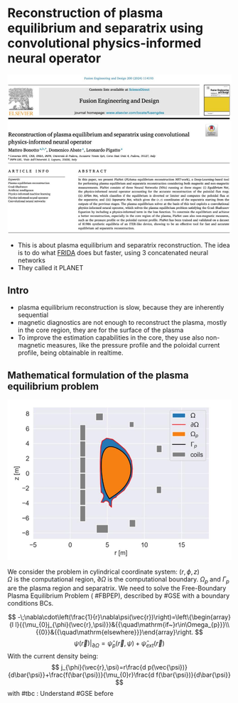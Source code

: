 # Reconstruction of plasma equilibrium and separatrix using convolutional physics-informed neural operator

![](imgs/planet_reconstructing_plasma_with_cpin_operator.png)


- This is about plasma equilibrium and separatrix reconstruction. The idea is to do what [FRIDA](../phd/FRIDA.md) does but faster, using 3 concatenated neural networks
- They called it PLANET
## Intro
- plasma equilibrium reconstruction is slow, because they are inherently sequential
- magnetic diagnostics are not enough to reconstruct the plasma, mostly in the core region, they are for the surface of the plasma
- To improve the estimation capabilities in the core, they use also non-magnetic measures, like the pressure profile and the poloidal current profile, being obtainable in realtime.
## Mathematical formulation of the plasma equilibrium problem

![|500](imgs/planet_reconstructing_plasma_with_cpin_operator-1.png)

We consider the problem in cylindrical coordinate system: $(r,\phi,z)$  
$\Omega$ is the computational region, $\partial \Omega$ is the computational boundary.
$\Omega_p$ and $\Gamma_p$ are the plasma region and separatrix.
We need to solve the Free-Boundary Plasma Equilibrium Problem ( #FBPEP), described by #GSE with a boundary conditions BCs.

$$
-\;\nabla\cdot\left(\frac{1}{r}\nabla\psi(\vec{r})\right)=\left\{\begin{array}{l l}{{\mu_{0}j_{\phi}(\vec{r},\psi)}}&{{\quad\mathrm{if~}r\in\Omega_{p}}}\\ {{0}}&{{\quad\mathrm{elsewhere}}}\end{array}\right. 
$$
$$
\psi(\vec{r})\Big|_{\partial\Omega}=\hat{\psi}_{p}(\vec{r},\psi)+\hat{\psi}_{e x t}(\vec{r})
$$
With the current density being:
$$
j_{\phi}(\vec{r},\psi)=r\frac{d p(\vec{\psi})}{d\bar{\psi}}+\frac{f(\bar{\psi})}{\mu_{0}r}\frac{d f(\bar{\psi})}{d\bar{\psi}}
$$   with 
#tbc : Understand #GSE before
